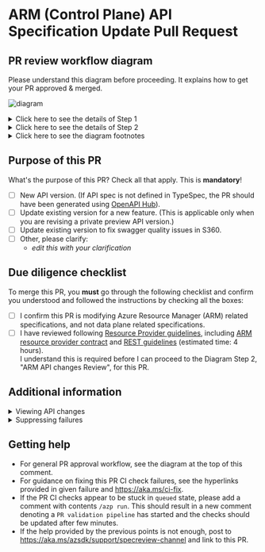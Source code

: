 # ARM (Control Plane) API Specification Update Pull Request 

## PR review workflow diagram

Please understand this diagram before proceeding. It explains how to get your PR approved & merged.

![diagram](https://github.com/Azure/azure-rest-api-specs/assets/4429827/029a11fd-eaf9-4865-9d77-a16b5ea5eb26)

<details>
<summary> Click here to see the details of Step 1 </summary>

### Breaking changes review (Diagram Step 1)

If the automation determines you have breaking changes, i.e. Step 1 from the diagram applies to you,
  you must follow the [breaking changes process].  
  **IMPORTANT** This applies even if:
- The tool fails while it shouldn't, e.g. due to runtime exception, or incorrect detection of breaking changes.
- You believe there is no need for you to request breaking change approval, for any reason. 
    Such claims must be reviewed, and the process is the same.

</details>

<details> 
<summary> Click here to see the details of Step 2 </summary>

### ARM API changes review (Diagram Step 2)

- If this PR is in purview of ARM review then automation will add the `ARMReview` label.
- If you want to force ARM review, add the label yourself.
- Proceed according to the diagram at the top of this comment.

</details>

<details>
<summary> Click here to see the diagram footnotes</summary>

### Diagram footnotes

[1] [ARM review queue] (for **merge** queues, see [4])  
The PRs are processed by time opened, ascending. Your PR may show up on 2nd or later page. 
If you addressed Step 1 from the diagram and your PR is not showing up in the queue, ensure the label `ARMChangesRequested` 
is removed from your PR. This should cause the label `WaitForARMFeedback` to be added.  
[2] https://aka.ms/azsdk/support/specreview-channel  
[3] [List of SDK breaking changes approvers] in pinned Teams announcement  
[4] [public repo merge queue], [private repo merge queue] (for **ARM review** queue, [1])

If you need further help with anything, see `Getting help` section below.

</details>

## Purpose of this PR

What's the purpose of this PR? Check all that apply. This is **mandatory**!

  - [ ] New API version. (If API spec is not defined in TypeSpec, the PR should have been generated using [OpenAPI Hub](https://aka.ms/openapihub)).
  - [ ] Update existing version for a new feature. (This is applicable only when you are revising a private preview API version.)
  - [ ] Update existing version to fix swagger quality issues in S360.
  - [ ] Other, please clarify:
    - _edit this with your clarification_

## Due diligence checklist

To merge this PR, you **must** go through the following checklist and confirm you understood 
and followed the instructions by checking all the boxes:

- [ ] I confirm this PR is modifying Azure Resource Manager (ARM) related specifications, and not data plane related specifications.
- [ ] I have reviewed following [Resource Provider guidelines](https://aka.ms/rpguidelines), including
  [ARM resource provider contract](https://github.com/Azure/azure-resource-manager-rpc) and
  [REST guidelines](https://github.com/microsoft/api-guidelines/blob/vNext/azure/Guidelines.md) (estimated time: 4 hours).  
  I understand this is required before I can proceed to the Diagram Step 2, "ARM API changes Review", for this PR.

## Additional information

<details>
<summary> Viewing API changes</summary>

For convenient view of the API changes made by this PR, refer to the URLs provided in the table 
in the `Generated ApiView` comment added to this PR. You can use ApiView to show API versions diff. 

</details>
<details>
<summary>Suppressing failures</summary>

If one or multiple validation error/warning suppression(s) is detected in your PR, please follow the 
[Swagger-Suppression-Process](https://aka.ms/azsdk/pr-suppressions) 
to get approval.

</details>

## Getting help

- For general PR approval workflow, see the diagram at the top of this comment.
- For guidance on fixing this PR CI check failures, see the hyperlinks provided in given failure 
  and https://aka.ms/ci-fix.
- If the PR CI checks appear to be stuck in `queued` state, please add a comment with contents `/azp run`.
This should result in a new comment denoting a `PR validation pipeline` has started and the checks should be updated after few minutes.
- If the help provided by the previous points is not enough, post to https://aka.ms/azsdk/support/specreview-channel and link to this PR.

[ARM review queue]: https://github.com/search?q=org%3AAzure+is%3Apr+is%3Aopen+label%3AWaitForARMFeedback+-label%3AIDCDevDiv++draft%3Afalse+sort%3Acreated-asc+&type=pullrequests
[List of SDK breaking changes approvers]: https://teams.microsoft.com/l/message/19:0351f5f9404446e4b4fd4eaf2c27448d@thread.skype/1689115217750?tenantId=72f988bf-86f1-41af-91ab-2d7cd011db47&groupId=3e17dcb0-4257-4a30-b843-77f47f1d4121&parentMessageId=1689115217750&teamName=Azure%20SDK&channelName=API%20Spec%20Review&createdTime=1689115217750
[public repo merge queue]: https://github.com/Azure/azure-rest-api-specs/pulls?q=is%3Aopen+is%3Apr+label%3AMergeRequested+draft%3Afalse+sort%3Acreated-asc
[private repo merge queue]: https://github.com/Azure/azure-rest-api-specs-pr/pulls?q=is%3Aopen+is%3Apr+label%3AMergeRequested+-label%3AApproved-OkToMerge+draft%3Afalse+sort%3Acreated-asc
[breaking changes process]: https://eng.ms/docs/cloud-ai-platform/azure-core/azure-core-pm-and-design/trusted-platform-pm-karimb/service-lifecycle-and-actions-team/service-lifecycle-actions-team/apex/media/launchingproductbreakingchanges#breaking-change-process-1
